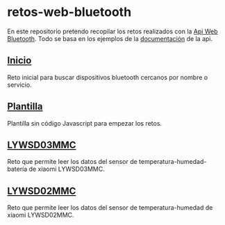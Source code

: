 # retos-web-bluetooth
En este repositorio pretendo recopilar los retos realizados con la [Api Web Bluetooth](https://web.dev/i18n/es/bluetooth/). Todo se basa en los ejemplos de la [documentación](https://googlechrome.github.io/samples/web-bluetooth/) de la api. 

## [Inicio](https://moisesfa.github.io/retos-web-bluetooth/web-bluetooth-ini.html)
Reto inicial para buscar dispositivos bluetooth cercanos por nombre o servicio.

## [Plantilla](https://moisesfa.github.io/retos-web-bluetooth/web-bluetooth-plantilla.html)
Plantilla sin código Javascript para empezar los retos.

## [LYWSD03MMC](https://moisesfa.github.io/retos-web-bluetooth/web-bluetooth-lywsd03mmc.html)
Reto que permite leer los datos del sensor de temperatura-humedad-batería de xiaomi LYWSD03MMC.

## [LYWSD02MMC](https://moisesfa.github.io/retos-web-bluetooth/web-bluetooth-lywsd02mmc.html)
Reto que permite leer los datos del sensor de temperatura-humedad de xiaomi LYWSD02MMC.
